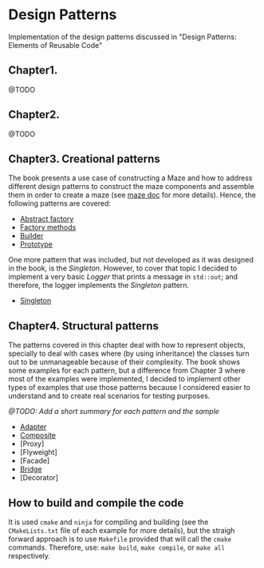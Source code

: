 # Design Patterns

Implementation of the design patterns discussed in "Design Patterns: Elements of Reusable Code"

## Chapter1.
@TODO

## Chapter2.
@TODO

## Chapter3. Creational patterns
The book presents a use case of constructing a Maze and how to address different design patterns to construct the maze components and assemble them in order to create a maze (see [maze doc](maze/doc/main.md) for more details). Hence, the following patterns are covered:

- [Abstract factory](creational_patterns/src/MazeAbstractFactory.hpp)
- [Factory methods](creational_patterns/src/MazeFactoryMethod.hpp)
- [Builder](creational_patterns/src/MazeBuilder.hpp)
- [Prototype](creational_patterns/src/MazePrototype.hpp)

One more pattern that was included, but not developed as it was designed in the book, is the *Singleton*. However, to cover that topic I decided to implement a very basic *Logger* that prints a message in `std::out`; and therefore, the logger implements the *Singleton* pattern.

- [Singleton](creational_patterns/src/Logger.hpp)

## Chapter4. Structural patterns
The patterns covered in this chapter deal with how to represent objects, specially to deal with cases where (by using inheritance) the classes turn out to be unmanageable because of their complexity. The book shows some examples for each pattern, but a difference from Chapter 3 where most of the examples were implemented, I decided to implement other types of examples that use those patterns because I considered easier to understand and to create real scenarios for testing purposes. 

*@TODO: Add a short summary for each pattern and the sample*

- [Adapter](structural_patterns/src/AdapterClient.hpp)
- [Composite](structural_patterns/src/FileSystem.hpp)
- [Proxy]
- [Flyweight]
- [Facade]
- [Bridge](structural_patterns/src/Graph.hpp)
- [Decorator]

## How to build and compile the code
It is used `cmake` and `ninja` for compiling and building (see the `CMakeLists.txt` file of each example for more details), but 
the straigh forward approach is to use `Makefile` provided that will call the `cmake` commands. Therefore, use:
`make build`, `make compile`, or `make all` respectively.
